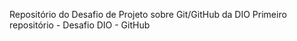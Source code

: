 Repositório do Desafio de Projeto sobre Git/GitHub da DIO
Primeiro repositório - Desafio DIO - GitHub
